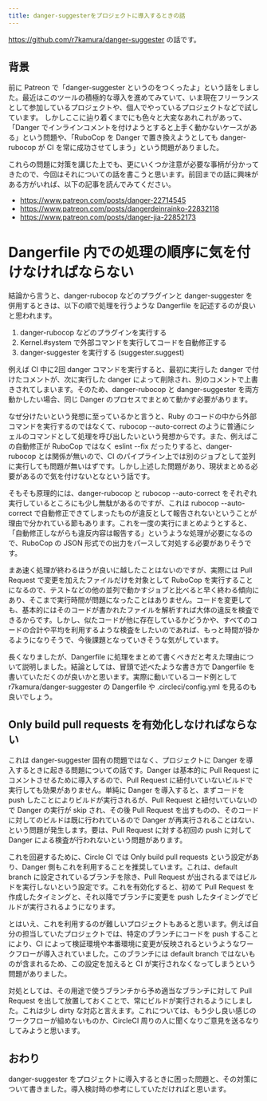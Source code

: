 ```yaml
---
title: danger-suggesterをプロジェクトに導入するときの話
---
```


<https://github.com/r7kamura/danger-suggester> の話です。

## 背景

前に Patreon で「danger-suggester というのをつくったよ」という話をしました。最近はこのツールの積極的な導入を進めてみていて、いま現在フリーランスとして参加しているプロジェクトや、個人でやっているプロジェクトなどで試しています。
しかしここに辿り着くまでにも色々と大変なあれこれがあって、 「Danger でインラインコメントを付けようとすると上手く動かないケースがある」という問題や、「RuboCop を Danger で置き換えようとしても danger-rubocop が CI を常に成功させてしまう」という問題がありました。

これらの問題に対策を講じた上でも、更にいくつか注意が必要な事柄が分かってきたので、今回はそれについての話を書こうと思います。前回までの話に興味がある方がいれば、以下の記事を読んでみてください。

- <https://www.patreon.com/posts/danger-22714545>
- <https://www.patreon.com/posts/dangerdeinrainko-22832118>
- <https://www.patreon.com/posts/danger-jia-22852173>

# Dangerfile 内での処理の順序に気を付けなければならない

結論から言うと、danger-rubocop などのプラグインと danger-suggester を併用するときは、以下の順で処理を行うような Dangerfile を記述するのが良いと思われます。

1. danger-rubocop などのプラグインを実行する
2. Kernel.#system で外部コマンドを実行してコードを自動修正する
3. danger-suggester を実行する (suggester.suggest)

例えば CI 中に2回 danger コマンドを実行すると、最初に実行した danger で付けたコメントが、次に実行した danger によって削除され、別のコメントで上書きされてしまいます。そのため、danger-rubocop と danger-suggester を両方動かしたい場合、同じ Danger のプロセスでまとめて動かす必要があります。

なぜ分けたいという発想に至っているかと言うと、Ruby のコードの中から外部コマンドを実行するのではなくて、rubocop --auto-correct のように普通にシェルのコマンドとして処理を呼び出したいという発想からです。また、例えばこの自動修正が RuboCop ではなく eslint --fix だったりすると、danger-rubocop とは関係が無いので、CI のパイプライン上では別のジョブとして並列に実行しても問題が無いはずです。しかし上述した問題があり、現状まとめる必要があるので気を付けないとなという話です。

そもそも原理的には、danger-rubocop と rubocop --auto-correct をそれぞれ実行しているところにも少し無駄があるのですが、これは rubocop --auto-correct で自動修正できてしまったものが違反として報告されないということが理由で分かれている節もあります。これを一度の実行にまとめようとすると、「自動修正しながらも違反内容は報告する」というような処理が必要になるので、RuboCop の JSON 形式での出力をパースして対処する必要がありそうです。

まあ速く処理が終わるほうが良いに越したことはないのですが、実際には Pull Request で変更を加えたファイルだけを対象として RuboCop を実行することになるので、テストなどの他の並列で動かすジョブと比べると早く終わる傾向にあり、そこまで実行時間が問題になったことはありません。コードを変更しても、基本的にはそのコードが書かれたファイルを解析すれば大体の違反を検査できるからです。しかし、似たコードが他に存在しているかどうかや、すべてのコードの合計や平均を利用するような検査をしたいのであれば、もっと時間が掛かるようになりそうで、今後課題となっていきそうな気がしています。

長くなりましたが、Dangerfile に処理をまとめて書くべきだと考えた理由について説明しました。結論としては、冒頭で述べたような書き方で Dangerfile を書いていただくのが良いかと思います。実際に動いているコード例として r7kamura/danger-suggester の Dangerfile や .circleci/config.yml を見るのも良いでしょう。

## Only build pull requests を有効化しなければならない

これは danger-suggester 固有の問題ではなく、プロジェクトに Danger を導入するときに起きる問題についての話です。Danger は基本的に Pull Request にコメントさせるために導入するので、Pull Request に紐付いていないビルドで実行しても効果がありません。単純に Danger を導入すると、まずコードを push したことによりビルドが実行されるが、Pull Request と紐付いていないので Danger の実行が skip され、その後 Pull Request を出すものの、そのコードに対してのビルドは既に行われているので Danger が再実行されることはない、という問題が発生します。要は、Pull Request に対する初回の push に対して Danger による検査が行われないという問題があります。

これを回避するために、Circle CI では Only build pull requests という設定があり、Danger 側もこれを利用することを推奨しています。これは、default branch に設定されているブランチを除き、Pull Request が出されるまではビルドを実行しないという設定です。これを有効化すると、初めて Pull Request を作成したタイミングと、それ以降でブランチに変更を push したタイミングでビルドが実行されるようになります。

とはいえ、これを利用するのが難しいプロジェクトもあると思います。例えば自分の担当していたプロジェクトでは、特定のブランチにコードを push することにより、CI によって検証環境や本番環境に変更が反映されるというようなワークフローが導入されていました。このブランチには default branch ではないものが含まれるため、この設定を加えると CI が実行されなくなってしまうという問題がありました。

対処としては、その用途で使うブランチから予め適当なブランチに対して Pull Request を出して放置しておくことで、常にビルドが実行されるようにしました。これは少し dirty な対応と言えます。これについては、もう少し良い感じのワークフローが組めないものか、CircleCI 周りの人に聞くなりご意見を送るなりしてみようと思います。

## おわり
danger-suggester をプロジェクトに導入するときに困った問題と、その対策について書きました。導入検討時の参考にしていただければと思います。

